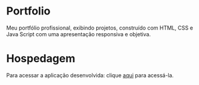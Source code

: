 # Portfolio
 Meu portfólio profissional, exibindo projetos, construído com HTML, CSS e Java Script com uma apresentação responsiva e objetiva. 
 
 # Hospedagem
Para acessar a aplicação desenvolvida: clique <a href="https://portfolioanasantos.netlify.app/">aqui</a> para acessá-la.
